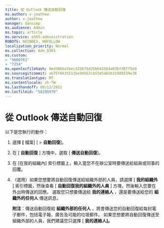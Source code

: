 ```yaml
---
title: 從 Outlook 傳送自動回復
ms.author: v-jmathew
author: v-jmathew
manager: dansimp
ms.audience: Admin
ms.topic: article
ms.service: o365-administration
ROBOTS: NOINDEX, NOFOLLOW
localization_priority: Normal
ms.collection: Adm_O365
ms.custom:
- "9000761"
- "7254"
ms.openlocfilehash: 0ed306ba7eec3256f6d25b642564a83bfd8ff5e9
ms.sourcegitcommit: ab75f66355116e995b3cb5505465b31989339e28
ms.translationtype: MT
ms.contentlocale: zh-TW
ms.lasthandoff: 08/13/2021
ms.locfileid: "58295970"
---
```

# <a name="send-automatic-replies-from-outlook"></a>從 Outlook 傳送自動回復

以下是您執行的動作：

1. 選擇 **[** 檔案] [  >  **自動回復**]。
2. 在 [ **自動回復** ] 方塊中，選取 [ **傳送自動回復**]。
3. 在 [在我的組織內] 索引標籤上，輸入當您不在辦公室時要傳送給組員或同事的回覆。
4. （選用）如果您想要將自動回復傳送給組織外部的人員，請選擇 [ **我的組織外** ] 索引標籤，然後查看 [ **自動回復我的組織外的人員** ] 方塊，然後輸入您要在外出時傳送的回應。 選取您只想要傳送給 **我的連絡人** ，還是要傳送給您的 **組織外的任何人** 傳送訊息。

    **附注**：傳送自動回復給 **組織外部的任何人** ，將會傳送您的自動回復給每封電子郵件，包括電子報、廣告及可能的垃圾郵件。 如果您想要將自動回復傳送至組織外部的人員，我們建議您只選擇 [ **我的連絡人]。**

